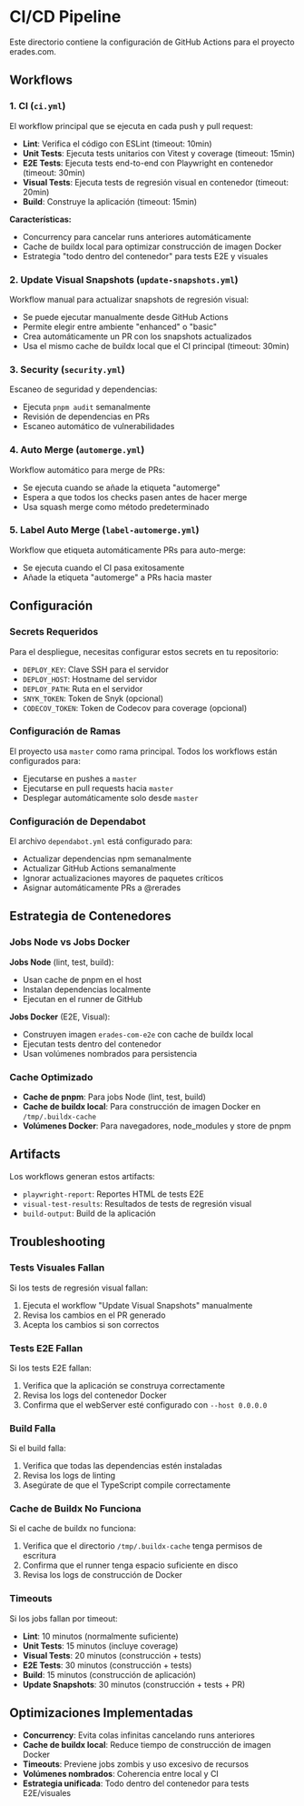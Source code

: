 # CI/CD Pipeline

Este directorio contiene la configuración de GitHub Actions para el proyecto erades.com.

## Workflows

### 1. CI (`ci.yml`)

El workflow principal que se ejecuta en cada push y pull request:

- **Lint**: Verifica el código con ESLint (timeout: 10min)
- **Unit Tests**: Ejecuta tests unitarios con Vitest y coverage (timeout: 15min)
- **E2E Tests**: Ejecuta tests end-to-end con Playwright en contenedor (timeout: 30min)
- **Visual Tests**: Ejecuta tests de regresión visual en contenedor (timeout: 20min)
- **Build**: Construye la aplicación (timeout: 15min)

**Características:**

- Concurrency para cancelar runs anteriores automáticamente
- Cache de buildx local para optimizar construcción de imagen Docker
- Estrategia "todo dentro del contenedor" para tests E2E y visuales

### 2. Update Visual Snapshots (`update-snapshots.yml`)

Workflow manual para actualizar snapshots de regresión visual:

- Se puede ejecutar manualmente desde GitHub Actions
- Permite elegir entre ambiente "enhanced" o "basic"
- Crea automáticamente un PR con los snapshots actualizados
- Usa el mismo cache de buildx local que el CI principal (timeout: 30min)

### 3. Security (`security.yml`)

Escaneo de seguridad y dependencias:

- Ejecuta `pnpm audit` semanalmente
- Revisión de dependencias en PRs
- Escaneo automático de vulnerabilidades

### 4. Auto Merge (`automerge.yml`)

Workflow automático para merge de PRs:

- Se ejecuta cuando se añade la etiqueta "automerge"
- Espera a que todos los checks pasen antes de hacer merge
- Usa squash merge como método predeterminado

### 5. Label Auto Merge (`label-automerge.yml`)

Workflow que etiqueta automáticamente PRs para auto-merge:

- Se ejecuta cuando el CI pasa exitosamente
- Añade la etiqueta "automerge" a PRs hacia master

## Configuración

### Secrets Requeridos

Para el despliegue, necesitas configurar estos secrets en tu repositorio:

- `DEPLOY_KEY`: Clave SSH para el servidor
- `DEPLOY_HOST`: Hostname del servidor
- `DEPLOY_PATH`: Ruta en el servidor
- `SNYK_TOKEN`: Token de Snyk (opcional)
- `CODECOV_TOKEN`: Token de Codecov para coverage (opcional)

### Configuración de Ramas

El proyecto usa `master` como rama principal. Todos los workflows están configurados para:

- Ejecutarse en pushes a `master`
- Ejecutarse en pull requests hacia `master`
- Desplegar automáticamente solo desde `master`

### Configuración de Dependabot

El archivo `dependabot.yml` está configurado para:

- Actualizar dependencias npm semanalmente
- Actualizar GitHub Actions semanalmente
- Ignorar actualizaciones mayores de paquetes críticos
- Asignar automáticamente PRs a @rerades

## Estrategia de Contenedores

### Jobs Node vs Jobs Docker

**Jobs Node** (lint, test, build):

- Usan cache de pnpm en el host
- Instalan dependencias localmente
- Ejecutan en el runner de GitHub

**Jobs Docker** (E2E, Visual):

- Construyen imagen `erades-com-e2e` con cache de buildx local
- Ejecutan tests dentro del contenedor
- Usan volúmenes nombrados para persistencia

### Cache Optimizado

- **Cache de pnpm**: Para jobs Node (lint, test, build)
- **Cache de buildx local**: Para construcción de imagen Docker en `/tmp/.buildx-cache`
- **Volúmenes Docker**: Para navegadores, node_modules y store de pnpm

## Artifacts

Los workflows generan estos artifacts:

- `playwright-report`: Reportes HTML de tests E2E
- `visual-test-results`: Resultados de tests de regresión visual
- `build-output`: Build de la aplicación

## Troubleshooting

### Tests Visuales Fallan

Si los tests de regresión visual fallan:

1. Ejecuta el workflow "Update Visual Snapshots" manualmente
2. Revisa los cambios en el PR generado
3. Acepta los cambios si son correctos

### Tests E2E Fallan

Si los tests E2E fallan:

1. Verifica que la aplicación se construya correctamente
2. Revisa los logs del contenedor Docker
3. Confirma que el webServer esté configurado con `--host 0.0.0.0`

### Build Falla

Si el build falla:

1. Verifica que todas las dependencias estén instaladas
2. Revisa los logs de linting
3. Asegúrate de que el TypeScript compile correctamente

### Cache de Buildx No Funciona

Si el cache de buildx no funciona:

1. Verifica que el directorio `/tmp/.buildx-cache` tenga permisos de escritura
2. Confirma que el runner tenga espacio suficiente en disco
3. Revisa los logs de construcción de Docker

### Timeouts

Si los jobs fallan por timeout:

- **Lint**: 10 minutos (normalmente suficiente)
- **Unit Tests**: 15 minutos (incluye coverage)
- **Visual Tests**: 20 minutos (construcción + tests)
- **E2E Tests**: 30 minutos (construcción + tests)
- **Build**: 15 minutos (construcción de aplicación)
- **Update Snapshots**: 30 minutos (construcción + tests + PR)

## Optimizaciones Implementadas

- **Concurrency**: Evita colas infinitas cancelando runs anteriores
- **Cache de buildx local**: Reduce tiempo de construcción de imagen Docker
- **Timeouts**: Previene jobs zombis y uso excesivo de recursos
- **Volúmenes nombrados**: Coherencia entre local y CI
- **Estrategia unificada**: Todo dentro del contenedor para tests E2E/visuales
